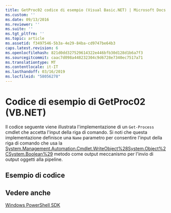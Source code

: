 ```yaml
---
title: GetProc02 codice di esempio (Visual Basic.NET) | Microsoft Docs
ms.custom: ''
ms.date: 09/13/2016
ms.reviewer: ''
ms.suite: ''
ms.tgt_pltfrm: ''
ms.topic: article
ms.assetid: f3497546-5b3a-4e29-84ba-cd9747be64b3
caps.latest.revision: 6
ms.openlocfilehash: 821d0dd327529614322e446bfb30d128d1b6a7f3
ms.sourcegitcommit: caac7d098a448232304c9d6728e7340ec7517a71
ms.translationtype: MT
ms.contentlocale: it-IT
ms.lasthandoff: 03/16/2019
ms.locfileid: "58056278"
---
```

# <a name="getproc02-vbnet-sample-code"></a>Codice di esempio di GetProc02 (VB.NET)

Il codice seguente viene illustrata l'implementazione di un `Get-Process` cmdlet che accetta l'input della riga di comando. Si noti che questa implementazione definisce una `Name` parametro per consentire l'input della riga di comando che usa la [System.Management.Automation.Cmdlet.WriteObject%28System.Object%2CSystem.Boolean%29](/dotnet/api/System.Management.Automation.Cmdlet.WriteObject%28System.Object%2CSystem.Boolean%29) metodo come output meccanismo per l'invio di output oggetti alla pipeline.

## <a name="code-sample"></a>Esempio di codice

<!-- TODO!!!: review snippet reference  [!CODE [Msh_samplesgetproc02#getproc02vball](Msh_samplesgetproc02#getproc02vball)]  -->

## <a name="see-also"></a>Vedere anche

[Windows PowerShell SDK](../windows-powershell-reference.md)